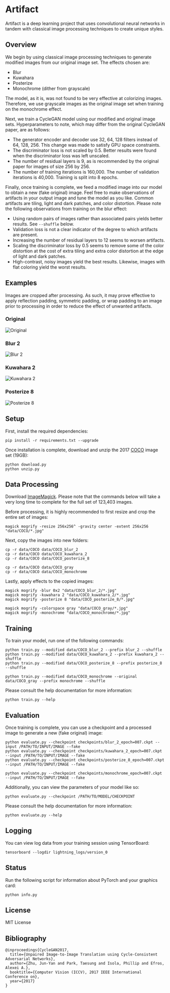 # Artifact

Artifact is a deep learning project that uses convolutional neural networks in
tandem with classical image processing techniques to create unique styles.

## Overview

We begin by using classical image processing techniques to generate modified
images from our original image set. The effects chosen are:
  - Blur
  - Kuwahara
  - Posterize
  - Monochrome (dither from grayscale)

The model, as it is, was not found to be very effective at colorizing images.
Therefore, we use grayscale images as the original image set when training on
the monochrome effect.

Next, we train a CycleGAN model using our modified and original image sets.
Hyperparameters to note, which may differ from the original CycleGAN paper, are
as follows:
  - The generator encoder and decoder use 32, 64, 128 filters instead of 64,
  128, 256. This change was made to satisfy GPU space constraints.
  - The discriminator loss is not scaled by 0.5. Better results were found when
  the discriminator loss was left unscaled.
  - The number of residual layers is 9, as is recommended by the original paper
  for images of size 256 by 256.
  - The number of training iterations is 160,000. The number of validation
  iterations is 40,000. Training is split into 8 epochs.

Finally, once training is complete, we feed a modified image into our model to
obtain a new (fake original) image. Feel free to make observations of artifacts
in your output image and tune the model as you like. Common artifacts are
tiling, light and dark patches, and color distortion. Please note the following
observations from training on the blur effect:
  - Using random pairs of images rather than associated pairs yields better
  results. See `--shuffle` below.
  - Validation loss is not a clear indicator of the degree to which artifacts
  are present.
  - Increasing the number of residual layers to 12 seems to worsen artifacts.
  - Scaling the discriminator loss by 0.5 seems to remove some of the color
  distortion at the cost of extra tiling and extra color distortion at the edge
  of light and dark patches.
  - High-contrast, noisy images yield the best results. Likewise, images with
  flat coloring yield the worst results.

## Examples

Images are cropped after processing. As such, it may prove effective to apply
reflection padding, symmetric padding, or wrap padding to an image prior to
processing in order to reduce the effect of unwanted artifacts.

### Original

![Original](/examples/city_crop.png "Original")

### Blur 2

![Blur 2](/examples/city_blur_2_crop.png "Blur 2")

### Kuwahara 2

![Kuwahara 2](/examples/city_kuwahara_2_crop.png "Kuwahara 2")

### Posterize 8

![Posterize 8](/examples/city_posterize_8_crop.png "Posterize 8")

## Setup

First, install the required dependencies:
```
pip install -r requirements.txt --upgrade
```

Once installation is complete, download and unzip the 2017
[COCO](https://cocodataset.org/) image set (19GB):
```
python download.py
python unzip.py
```

## Data Processing

Download [ImageMagick](https://imagemagick.org/). Please note that the commands
below will take a very long time to complete for the full set of 123,403 images.

Before processing, it is highly recommended to first resize and crop the entire
set of images:
```
magick mogrify -resize 256x256^ -gravity center -extent 256x256 "data/COCO/*.jpg"
```

Next, copy the images into new folders:
```
cp -r data/COCO data/COCO_blur_2
cp -r data/COCO data/COCO_kuwahara_2
cp -r data/COCO data/COCO_posterize_8

cp -r data/COCO data/COCO_gray
cp -r data/COCO data/COCO_monochrome
```

Lastly, apply effects to the copied images:
```
magick mogrify -blur 0x2 "data/COCO_blur_2/*.jpg"
magick mogrify -kuwahara 2 "data/COCO_kuwahara_2/*.jpg"
magick mogrify -posterize 8 "data/COCO_posterize_8/*.jpg"

magick mogrify -colorspace gray "data/COCO_gray/*.jpg"
magick mogrify -monochrome "data/COCO_monochrome/*.jpg"
```

## Training

To train your model, run one of the following commands:
```
python train.py --modified data/COCO_blur_2 --prefix blur_2 --shuffle
python train.py --modified data/COCO_kuwahara_2 --prefix kuwahara_2 --shuffle
python train.py --modified data/COCO_posterize_8 --prefix posterize_8 --shuffle

python train.py --modified data/COCO_monochrome --original data/COCO_gray --prefix monochrome --shuffle
```

Please consult the help documentation for more information:
```
python train.py --help
```

## Evaluation

Once training is complete, you can use a checkpoint and a processed image to
generate a new (fake original) image:
```
python evaluate.py --checkpoint checkpoints/blur_2_epoch=007.ckpt --input /PATH/TO/INPUT/IMAGE --fake
python evaluate.py --checkpoint checkpoints/kuwahara_2_epoch=007.ckpt --input /PATH/TO/INPUT/IMAGE --fake
python evaluate.py --checkpoint checkpoints/posterize_8_epoch=007.ckpt --input /PATH/TO/INPUT/IMAGE --fake

python evaluate.py --checkpoint checkpoints/monochrome_epoch=007.ckpt --input /PATH/TO/INPUT/IMAGE --fake
```

Additionally, you can view the parameters of your model like so:
```
python evaluate.py --checkpoint /PATH/TO/MODEL/CHECKPOINT
```

Please consult the help documentation for more information:
```
python evaluate.py --help
```

## Logging

You can view log data from your training session using TensorBoard:
```
tensorboard --logdir lightning_logs/version_0
```

## Status

Run the following script for information about PyTorch and your graphics card:
```
python info.py
```

## License

MIT License

## Bibliography

```
@inproceedings{CycleGAN2017,
  title={Unpaired Image-to-Image Translation using Cycle-Consistent Adversarial Networks},
  author={Zhu, Jun-Yan and Park, Taesung and Isola, Phillip and Efros, Alexei A.},
  booktitle={Computer Vision (ICCV), 2017 IEEE International Conference on},
  year={2017}
}
```
